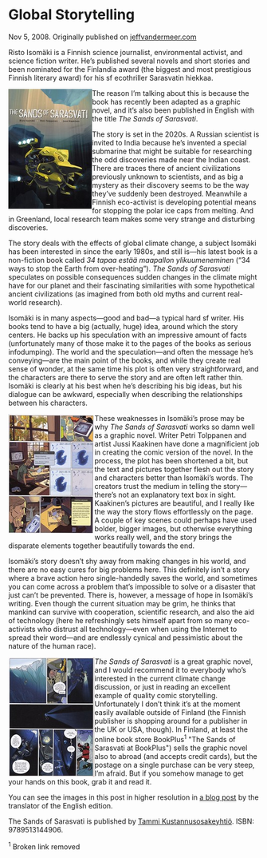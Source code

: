 # Global Storytelling

Nov 5, 2008. Originally published on [jeffvandermeer.com](https://www.jeffvandermeer.com/2008/11/05/global-storytelling/)

Risto Isomäki is a Finnish science journalist, environmental activist, and science fiction writer. He’s published several novels and short stories and been nominated for the Finlandia award (the biggest and most prestigious Finnish literary award) for his sf ecothriller Sarasvatin hiekkaa.

<img align="left" src="sands_of_sarasvati_cover.jpg" alt="Book cover has a yellow submersible research vehicle">The reason I’m talking about this is because the book has recently been adapted as a graphic novel, and it’s also been published in English with the title _The Sands of Sarasvati_.

The story is set in the 2020s. A Russian scientist is invited to India because he’s invented a special submarine that might be suitable for researching the odd discoveries made near the Indian coast. There are traces there of ancient civilizations previously unknown to scientists, and as big a mystery as their discovery seems to be the way they’ve suddenly been destroyed. Meanwhile a Finnish eco-activist is developing potential means for stopping the polar ice caps from melting. And in Greenland, local research team makes some very strange and disturbing discoveries.

The story deals with the effects of global climate change, a subject Isomäki has been interested in since the early 1980s, and still is—his latest book is a non-fiction book called _34 tapaa estää maapallon ylikuumeneminen_ (“34 ways to stop the Earth from over-heating”). _The Sands of Sarasvati_ speculates on possible consequences sudden changes in the climate might have for our planet and their fascinating similarities with some hypothetical ancient civilizations (as imagined from both old myths and current real-world research).

Isomäki is in many aspects—good and bad—a typical hard sf writer. His books tend to have a big (actually, huge) idea, around which the story centers. He backs up his speculation with an impressive amount of facts (unfortunately many of those make it to the pages of the books as serious infodumping). The world and the speculation—and often the message he’s conveying—are the main point of the books, and while they create real sense of wonder, at the same time his plot is often very straightforward, and the characters are there to serve the story and are often left rather thin. Isomäki is clearly at his best when he’s describing his big ideas, but his dialogue can be awkward, especially when describing the relationships between his characters.

<img align="left" src="sands_of_sarasvati_1.jpg" alt="">These weaknesses in Isomäki’s prose may be why _The Sands of Sarasvati_ works so damn well as a graphic novel. Writer Petri Tolppanen and artist Jussi Kaakinen have done a magnificient job in creating the comic version of the novel. In the process, the plot has been shortened a bit, but the text and pictures together flesh out the story and characters better than Isomäki’s words. The creators trust the medium in telling the story—there’s not an explanatory text box in sight. Kaakinen’s pictures are beautiful, and I really like the way the story flows effortlessly on the page. A couple of key scenes could perhaps have used bolder, bigger images, but otherwise everything works really well, and the story brings the disparate elements together beautifully towards the end.

Isomäki’s story doesn’t shy away from making changes in his world, and there are no easy cures for big problems here. This definitely isn’t a story where a brave action hero single-handedly saves the world, and sometimes you can come across a problem that’s impossible to solve or a disaster that just can’t be prevented. There is, however, a message of hope in Isomäki’s writing. Even though the current situation may be grim, he thinks that mankind can survive with cooperation, scientific research, and also the aid of technology (here he refreshingly sets himself apart from so many eco-activists who distrust all technology—even when using the Internet to spread their word—and are endlessly cynical and pessimistic about the nature of the human race).

<img align="left" src="sands_of_sarasvati_2.jpg" alg="">_The Sands of Sarasvati_ is a great graphic novel, and I would recommend it to everybody who’s interested in the current climate change discussion, or just in reading an excellent example of quality comic storytelling. Unfortunately I don’t think it’s at the moment easily available outside of Finland (the Finnish publisher is shopping around for a publisher in the UK or USA, though). In Finland, at least the online book store BookPlus<sup>1</sup> "The Sands of Sarasvati at BookPlus") sells the graphic novel also to abroad (and accepts credit cards), but the postage on a single purchase can be very steep, I’m afraid. But if you somehow manage to get your hands on this book, grab it and read it.

You can see the images in this post in higher resolution in [a blog post](https://chawedrosin.wordpress.com/2008/09/30/the-sands-of-sarasvati/ "The Sands of Sarasvati -- the Chawed Rosin") by the translator of the English edition.

The Sands of Sarasvati is published by [Tammi Kustannusosakeyhtiö](http://www.tammi.fi/). ISBN: 9789513144906.

<sup>1</sup> Broken link removed
